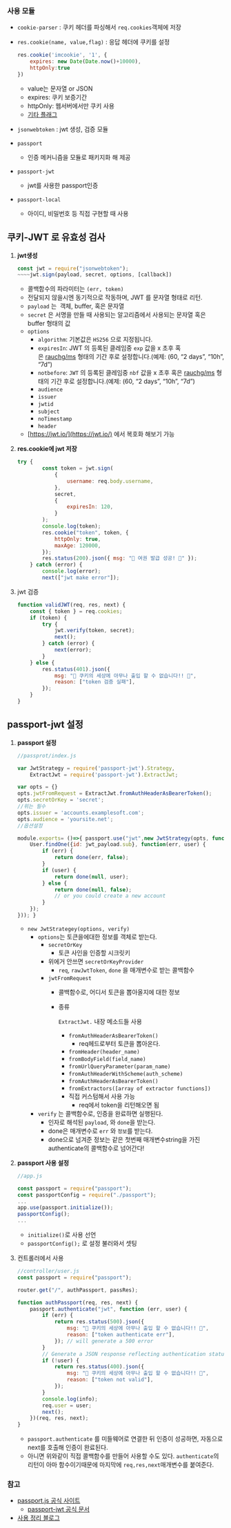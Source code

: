 ### 사용 모듈

- `cookie-parser` : 쿠키 헤더를 파싱해서 `req.cookies`객체에 저장
- `res.cookie(name, value,flag)` : 응답 헤더에 쿠키를 설정

    ```jsx
    res.cookie('imcookie', '1', {
    	expires: new Date(Date.now()+10000),
    	httpOnly:true
    })
    ```

    - value는 문자열 or JSON
    - expires: 쿠키 보증기간
    - httpOnly: 웹서버에서만 쿠키 사용
    - [기타 플래그](https://expressjs.com/ko/api.html)
- `jsonwebtoken` : jwt 생성, 검증 모듈
- `passport`
    - 인증 메커니즘을 모듈로 패키지화 해 제공
- `passport-jwt`
    - jwt를 사용한 passport인증
- `passport-local`
    - 아이디, 비밀번호 등 직접 구현할 때 사용

## 쿠키-JWT 로 유효성 검사

1. **jwt생성**

    ```jsx
    const jwt = require("jsonwebtoken");
    ~~~~jwt.sign(payload, secret, options, [callback])
    ```

    - 콜백함수의 파라미터는 `(err, token)`
    - 전달되지 않을시엔 동기적으로 작동하며, JWT 를 문자열 형태로 리턴.
    - `payload` 는  객체, buffer, 혹은 문자열
    - `secret` 은 서명을 만들 때 사용되는 알고리즘에서 사용되는 문자열 혹은 buffer 형태의 값
    - `options`
        - `algorithm`: 기본값은 `HS256` 으로 지정됩니다.
        - `expiresIn`: JWT 의 등록된 클레임중 `exp` 값을 x 초후 혹은 [rauchg/ms](https://github.com/rauchg/ms.js) 형태의 기간 후로 설정합니다.(예제: (60, “2 days”, “10h”, “7d”)
        - `notbefore`: `JWT` 의 등록된 클레임중 `nbf` 값을 x 초후 혹은 [rauchg/ms](https://github.com/rauchg/ms.js) 형태의 기간 후로 설정합니다.(예제: (60, “2 days”, “10h”, “7d”)
        - `audience`
        - `issuer`
        - `jwtid`
        - `subject`
        - `noTimestamp`
        - `header`
    - [https://jwt.io/](https://jwt.io/)  에서 복호화 해보기 가능
2. **res.cookie에 jwt 저장**

    ```jsx
    try {
            const token = jwt.sign(
                {
                    username: req.body.username,
                },
                secret,
                {
                    expiresIn: 120,
                }
            );
            console.log(token);
            res.cookie("token", token, {
                httpOnly: true,
                maxAge: 120000,
            });
            res.status(200).json({ msg: "🍪 여권 발급 성공! 🍪" });
        } catch (error) {
            console.log(error);
            next(["jwt make error"]);
    ```

3. jwt 검증

    ```jsx
    function validJWT(req, res, next) {
        const { token } = req.cookies;
        if (token) {
            try {
                jwt.verify(token, secret);
                next();
            } catch (error) {
                next(error);
            }
        } else {
            res.status(401).json({
                msg: "🍪 쿠키의 세상에 아무나 출입 할 수 없습니다!! 🍪",
                reason: ["token 검증 실패"],
            });
        }
    }
    ```

## passport-jwt 설정

1. **passport 설정**

    ```jsx
    //passprot/index.js

    var JwtStrategy = require('passport-jwt').Strategy,
        ExtractJwt = require('passport-jwt').ExtractJwt;

    var opts = {}
    opts.jwtFromRequest = ExtractJwt.fromAuthHeaderAsBearerToken();
    opts.secretOrKey = 'secret';
    //위는 필수
    opts.issuer = 'accounts.examplesoft.com';
    opts.audience = 'yoursite.net';
    //옵션설정

    module.exports= ()=>{ passport.use("jwt",new JwtStrategy(opts, function(jwt_payload, done) {
        User.findOne({id: jwt_payload.sub}, function(err, user) {
            if (err) {
                return done(err, false);
            }
            if (user) {
                return done(null, user);
            } else {
                return done(null, false);
                // or you could create a new account
            }
        });
    })); }
    ```

    - `new JwtStrategey(options, verify)`
        - `options`는 토큰을에대한 정보를 객체로 받는다.
            - `secretOrKey`
                - 토큰 사인을 인증할 시크릿키
            - 위에거 안쓰면 `secretOrKeyProvider`
                - `req`, `rawJwtToken`, `done` 을 매개변수로 받는 콜백함수
            - `jwtFromRequest`
                - 콜백함수로, 어디서 토큰을 뽑아올지에 대한 정보
                - 종류

                     `ExtractJwt.` 내장 메소드들 사용

                    - `fromAuthHeaderAsBearerToken()`
                        - req헤드로부터 토큰을 뽑아온다.
                    - `fromHeader(header_name)`
                    - `fromBodyField(field_name)`
                    - `fromUrlQueryParameter(param_name)`
                    - `fromAuthHeaderWithScheme(auth_scheme)`
                    - `fromAuthHeaderAsBearerToken()`
                    - `fromExtractors([array of extractor functions])`
                    - 직접 커스텀해서 사용 가능
                        - req에서 token을 리턴해오면 됨
        - `verify` 는 콜백함수로, 인증을 완료하면 실행된다.
            - 인자로 해석된 `payload`, 와 `done`을 받는다.
            - done은 매개변수로 `err` 와 `정보`를 받는다.
            - done으로 넘겨준 정보는 같은 첫번째 매개변수string을 가진 authenticate의 콜백함수로 넘어간다!
2. **passport 사용 설정**

    ```jsx
    //app.js

    const passport = require("passport");
    const passportConfig = require("./passport");
    ...
    app.use(passport.initialize());
    passportConfig();
    ...
    ```

    - `initialize()`로 사용 선언
    - `passportConfig();` 로 설정 불러와서 셋팅
3. 컨트롤러에서 사용

    ```jsx
    //controller/user.js
    const passport = require("passport");

    router.get("/", authPassport, passRes);

    function authPassport(req, res, next) {
        passport.authenticate("jwt", function (err, user) {
            if (err) {
                return res.status(500).json({
                    msg: "🍪 쿠키의 세상에 아무나 출입 할 수 없습니다!! 🍪",
                    reason: ["token authenticate err"],
                }); // will generate a 500 error
            }
            // Generate a JSON response reflecting authentication status
            if (!user) {
                return res.status(400).json({
                    msg: "🍪 쿠키의 세상에 아무나 출입 할 수 없습니다!! 🍪",
                    reason: ["token not valid"],
                });
            }
            console.log(info);
            req.user = user;
            next();
        })(req, res, next);
    }
    ```

    - `passport.authenticate` 를 미들웨어로 연결한 뒤 인증이 성공하면, 자동으로 next를 호출해 인증이 완료된다.
    - 아니면 위와같이 직접 콜백함수를 만들어 사용할 수도 있다. `authenticate`의 리턴이 아마 함수이기때문에 마지막에  `req,res,next`매개변수를 붙여준다.

### 참고

- [passport.js 공식 사이트](http://www.passportjs.org/)
    - [passport-jwt 공식 문서](http://www.passportjs.org/packages/passport-jwt/)
- [사용 정리 블로그](https://velog.io/@rolled-potatoes/node-passport-jwt)
